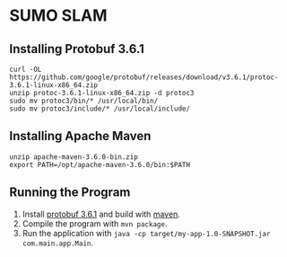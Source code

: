 # SUMO SLAM

## Installing Protobuf 3.6.1
```
curl -OL https://github.com/google/protobuf/releases/download/v3.6.1/protoc-3.6.1-linux-x86_64.zip
unzip protoc-3.6.1-linux-x86_64.zip -d protoc3
sudo mv protoc3/bin/* /usr/local/bin/
sudo mv protoc3/include/* /usr/local/include/
```

## Installing Apache Maven
```
unzip apache-maven-3.6.0-bin.zip
export PATH=/opt/apache-maven-3.6.0/bin:$PATH
```

## Running the Program
1. Install [protobuf 3.6.1](https://github.com/protocolbuffers/protobuf) and build with [maven](https://maven.apache.org/).
2. Compile the program with `mvn package`.
3. Run the application with `java -cp target/my-app-1.0-SNAPSHOT.jar com.main.app.Main`.
